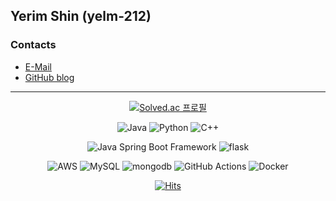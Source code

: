 ## Yerim Shin (yelm-212)

### Contacts

- [E-Mail](mailto:21yrshin@naver.com)
- [GitHub blog](https://yelm-212.github.io/)

---

<div align="center">

[![Solved.ac
프로필](http://mazassumnida.wtf/api/generate_badge?boj=ghi0412210)](https://solved.ac/ghi0412210)
  
![Java](https://img.shields.io/badge/Java-007396?style=for-the-badge&logo=java&logoColor=white)
![Python](https://img.shields.io/badge/Python-3776AB?style=for-the-badge&logo=Python&logoColor=white)
![C++](https://img.shields.io/badge/C++-00599C?style=for-the-badge&logo=cplusplus&logoColor=white)

![Java Spring Boot Framework](https://img.shields.io/badge/Java%20Spring%20Boot%20Framework-6DB33F?style=for-the-badge&logo=Spring&logoColor=white)
![flask](https://img.shields.io/badge/flask-000000?style=for-the-badge&logo=flask&logoColor=white)

![AWS](https://img.shields.io/badge/AWS-232F3E?style=for-the-badge&logo=Amazon-AWS&logoColor=white)
![MySQL](https://img.shields.io/badge/MySQL-4479A1?style=for-the-badge&logo=MySQL&logoColor=white)
![mongodb](https://img.shields.io/badge/mongodb-47A248?style=for-the-badge&logo=mongodb&logoColor=white)
![GitHub Actions](https://img.shields.io/badge/GitHub%20Actions-2088FF?style=for-the-badge&logo=GitHub-Actions&logoColor=white)
![Docker](https://img.shields.io/badge/Docker-2496ED?style=for-the-badge&logo=Docker&logoColor=white)

  
[![Hits](https://hits.seeyoufarm.com/api/count/incr/badge.svg?url=https%3A%2F%2Fgithub.com%2Fyelm-212&count_bg=%233991E0&title_bg=%235D5D5D&icon=&icon_color=%23E7E7E7&title=hits&edge_flat=false)](https://hits.seeyoufarm.com)

</div>
